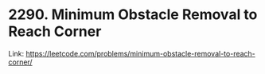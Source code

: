 # 2290. Minimum Obstacle Removal to Reach Corner

Link: https://leetcode.com/problems/minimum-obstacle-removal-to-reach-corner/
